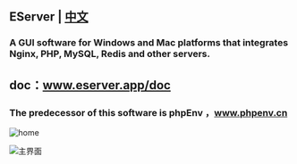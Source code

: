 ## EServer | [中文](https://github.com/xianyunleo/EServer/blob/master/README_zh.md)
### A GUI software for Windows and Mac platforms that integrates Nginx, PHP, MySQL, Redis and other servers.

## doc：www.eserver.app/doc

### The predecessor of this software is phpEnv ，www.phpenv.cn

![home](https://github.com/xianyunleo/EServer/raw/master/screenshots/home-en.png)

![主界面](https://github.com/xianyunleo/EServer/raw/master/screenshots/home.png)

